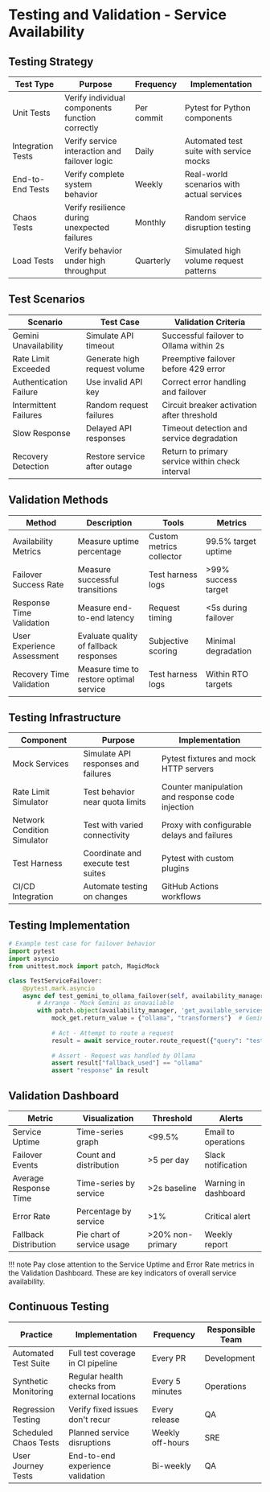 # Testing and Validation - Service Availability

## Testing Strategy

| Test Type         | Purpose                                         | Frequency  | Implementation                            |
|-------------------|-------------------------------------------------|------------|-------------------------------------------|
| Unit Tests        | Verify individual components function correctly | Per commit | Pytest for Python components              |
| Integration Tests | Verify service interaction and failover logic   | Daily      | Automated test suite with service mocks   |
| End-to-End Tests  | Verify complete system behavior                 | Weekly     | Real-world scenarios with actual services |
| Chaos Tests       | Verify resilience during unexpected failures    | Monthly    | Random service disruption testing         |
| Load Tests        | Verify behavior under high throughput           | Quarterly  | Simulated high volume request patterns    |

## Test Scenarios

| Scenario               | Test Case                    | Validation Criteria                             |
|------------------------|------------------------------|-------------------------------------------------|
| Gemini Unavailability  | Simulate API timeout         | Successful failover to Ollama within 2s         |
| Rate Limit Exceeded    | Generate high request volume | Preemptive failover before 429 error            |
| Authentication Failure | Use invalid API key          | Correct error handling and failover             |
| Intermittent Failures  | Random request failures      | Circuit breaker activation after threshold      |
| Slow Response          | Delayed API responses        | Timeout detection and service degradation       |
| Recovery Detection     | Restore service after outage | Return to primary service within check interval |

## Validation Methods

| Method                     | Description                             | Tools                    | Metrics             |
|----------------------------|-----------------------------------------|--------------------------|---------------------|
| Availability Metrics       | Measure uptime percentage               | Custom metrics collector | 99.5% target uptime |
| Failover Success Rate      | Measure successful transitions          | Test harness logs        | >99% success target |
| Response Time Validation   | Measure end-to-end latency              | Request timing           | <5s during failover |
| User Experience Assessment | Evaluate quality of fallback responses  | Subjective scoring       | Minimal degradation |
| Recovery Time Validation   | Measure time to restore optimal service | Test harness logs        | Within RTO targets  |

## Testing Infrastructure

| Component                   | Purpose                             | Implementation                                   |
|-----------------------------|-------------------------------------|--------------------------------------------------|
| Mock Services               | Simulate API responses and failures | Pytest fixtures and mock HTTP servers            |
| Rate Limit Simulator        | Test behavior near quota limits     | Counter manipulation and response code injection |
| Network Condition Simulator | Test with varied connectivity       | Proxy with configurable delays and failures      |
| Test Harness                | Coordinate and execute test suites  | Pytest with custom plugins                       |
| CI/CD Integration           | Automate testing on changes         | GitHub Actions workflows                         |

## Testing Implementation

```python
# Example test case for failover behavior
import pytest
import asyncio
from unittest.mock import patch, MagicMock

class TestServiceFailover:
    @pytest.mark.asyncio
    async def test_gemini_to_ollama_failover(self, availability_manager, service_router):
        # Arrange - Mock Gemini as unavailable
        with patch.object(availability_manager, 'get_available_services') as mock_get:
            mock_get.return_value = {"ollama", "transformers"}  # Gemini not available
            
            # Act - Attempt to route a request
            result = await service_router.route_request({"query": "test question"})
            
            # Assert - Request was handled by Ollama
            assert result["fallback_used"] == "ollama"
            assert "response" in result
```

## Validation Dashboard

| Metric                | Visualization              | Threshold        | Alerts               |
|-----------------------|----------------------------|------------------|----------------------|
| Service Uptime        | Time-series graph          | <99.5%           | Email to operations  |
| Failover Events       | Count and distribution     | >5 per day       | Slack notification   |
| Average Response Time | Time-series by service     | >2s baseline     | Warning in dashboard |
| Error Rate            | Percentage by service      | >1%              | Critical alert       |
| Fallback Distribution | Pie chart of service usage | >20% non-primary | Weekly report        |

!!! note
Pay close attention to the Service Uptime and Error Rate metrics in the Validation Dashboard. These are key indicators
of overall service availability.

## Continuous Testing

| Practice              | Implementation                                | Frequency        | Responsible Team |
|-----------------------|-----------------------------------------------|------------------|------------------|
| Automated Test Suite  | Full test coverage in CI pipeline             | Every PR         | Development      |
| Synthetic Monitoring  | Regular health checks from external locations | Every 5 minutes  | Operations       |
| Regression Testing    | Verify fixed issues don't recur               | Every release    | QA               |
| Scheduled Chaos Tests | Planned service disruptions                   | Weekly off-hours | SRE              |
| User Journey Tests    | End-to-end experience validation              | Bi-weekly        | QA               |
